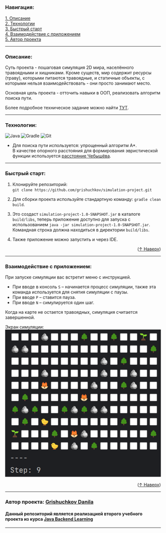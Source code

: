 
<a name="readme-top"></a>
---
### Навигация:
[1. Описание](#descriptiption)  
[2. Технологии](#tech)  
[3. Быстрый старт](#start)   
[4. Взаимодействие с приложением](#use)  
[5. Автор проекта](#author)

---
<a name="descriptiption"></a>
### Описание:
Суть проекта - пошаговая симуляция 2D мира, населённого травоядными и хищниками. Кроме существ, мир содержит ресурсы (траву), которыми питаются травоядные, и статичные объекты, с которыми нельзя взаимодействовать - они просто занимают место.

Основная цель проекта - отточить навыки в ООП, реализовать алгоритм поиска пути.

Более подробное техническое задание можно найти [ТУТ](https://zhukovsd.github.io/java-backend-learning-course/Projects/Simulation/).

---
<a name="tech"></a>
### Технологии:

![Java](https://img.shields.io/badge/java-%23ED8B00.svg?style=for-the-badge&logo=openjdk&logoColor=white)
![Gradle](https://img.shields.io/badge/Gradle-02303A.svg?style=for-the-badge&logo=Gradle&logoColor=white)
![Git](https://img.shields.io/badge/git-%23F05033.svg?style=for-the-badge&logo=git&logoColor=white)  
- Для поиска пути используется: упрощенный алгоритм A*.  
В качестве опорного расстояния для формирования эвристической функции используется [расстояние Чебышёва](https://www.translatorscafe.com/unit-converter/ru-RU/calculator/two-points-distance/?D=2&amp;x1=3&amp;y1=3.5&amp;x2=-5.1&amp;y2=-5.2#chebyshev-distance).

---
<a name="start"></a>
### Быстрый старт:

1. Клонируйте репозиторий:  
   `git clone https://github.com/grishuchkov/simulation-project.git`

2. Для сборки проекта используйте стандартную команду: `gradle clean build`.
3. Это создаст `simulation-project-1.0-SNAPSHOT.jar` в каталоге `build/libs`, теперь приложение доступно для запуска с использованием `java -jar simulation-project-1.0-SNAPSHOT.jar`. Командная строка должна находиться в директории `build/libs`.

4. Также приложение можно запустить и через IDE.
<p align="right">(<a href="#readme-top">↑ Наверх</a>)</p>

---
<a name="use"></a>
### Взаимодействие с приложением:

При запуске симуляции вас встретит меню с инструкцией.  
- При вводе в консоль `S` – начинается процесс симуляции, также эта команда используется для снятия симуляции с паузы.  
- При вводе `P` – ставится пауза.
- При вводе `N` –    симулируется один шаг.

Когда на карте не остается травоядных, симуляция считается завершенной.

Экран симуляции:   
![img.png|500](gitsrc/img.png)

<p align="right">(<a href="#readme-top">↑ Наверх</a>)</p>

---
<a name="author"></a>
### Автор проекта:  [Grishuchkov Danila](https://github.com/grishuchkov)

#### Данный репозиторий является реализацией второго учебного проекта из курса [Java Backend Learning](https://zhukovsd.github.io/java-backend-learning-course/)


---
